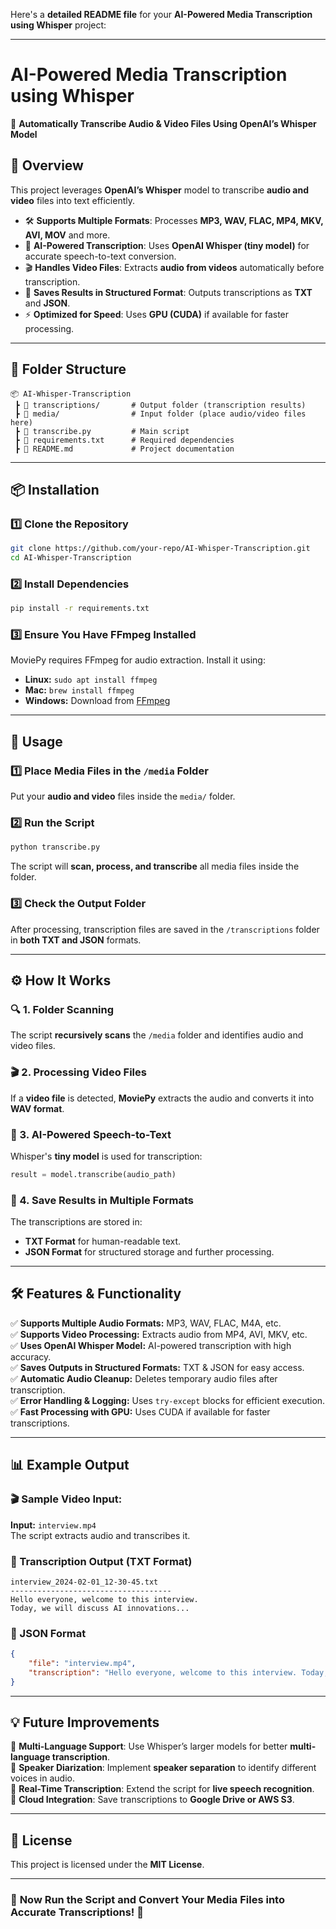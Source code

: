 Here's a **detailed README file** for your **AI-Powered Media Transcription using Whisper** project:  

---

# **AI-Powered Media Transcription using Whisper**  
🚀 **Automatically Transcribe Audio & Video Files Using OpenAI’s Whisper Model**  

## **📌 Overview**  
This project leverages **OpenAI’s Whisper** model to transcribe **audio and video** files into text efficiently.  
- 🛠 **Supports Multiple Formats**: Processes **MP3, WAV, FLAC, MP4, MKV, AVI, MOV** and more.  
- 🎯 **AI-Powered Transcription**: Uses **OpenAI Whisper (tiny model)** for accurate speech-to-text conversion.  
- 🎬 **Handles Video Files**: Extracts **audio from videos** automatically before transcription.  
- 📂 **Saves Results in Structured Format**: Outputs transcriptions as **TXT** and **JSON**.  
- ⚡ **Optimized for Speed**: Uses **GPU (CUDA)** if available for faster processing.  

---

## **📁 Folder Structure**  
```
📦 AI-Whisper-Transcription
 ┣ 📂 transcriptions/       # Output folder (transcription results)
 ┣ 📂 media/                # Input folder (place audio/video files here)
 ┣ 📜 transcribe.py         # Main script
 ┣ 📜 requirements.txt      # Required dependencies
 ┣ 📜 README.md             # Project documentation
```

---

## **📦 Installation**  
### **1️⃣ Clone the Repository**  
```bash
git clone https://github.com/your-repo/AI-Whisper-Transcription.git
cd AI-Whisper-Transcription
```

### **2️⃣ Install Dependencies**  
```bash
pip install -r requirements.txt
```

### **3️⃣ Ensure You Have FFmpeg Installed**  
MoviePy requires FFmpeg for audio extraction. Install it using:  
- **Linux:** `sudo apt install ffmpeg`  
- **Mac:** `brew install ffmpeg`  
- **Windows:** Download from [FFmpeg](https://ffmpeg.org/download.html)  

---

## **🚀 Usage**  
### **1️⃣ Place Media Files in the `/media` Folder**  
Put your **audio and video** files inside the `media/` folder.  

### **2️⃣ Run the Script**  
```bash
python transcribe.py
```
The script will **scan, process, and transcribe** all media files inside the folder.  

### **3️⃣ Check the Output Folder**  
After processing, transcription files are saved in the `/transcriptions` folder in **both TXT and JSON** formats.  

---

## **⚙️ How It Works**
### **🔍 1. Folder Scanning**  
The script **recursively scans** the `/media` folder and identifies audio and video files.

### **🎬 2. Processing Video Files**  
If a **video file** is detected, **MoviePy** extracts the audio and converts it into **WAV format**.

### **🧠 3. AI-Powered Speech-to-Text**  
Whisper's **tiny model** is used for transcription:
```python
result = model.transcribe(audio_path)
```

### **📂 4. Save Results in Multiple Formats**  
The transcriptions are stored in:
- **TXT Format** for human-readable text.
- **JSON Format** for structured storage and further processing.

---

## **🛠 Features & Functionality**
✅ **Supports Multiple Audio Formats:** MP3, WAV, FLAC, M4A, etc.  
✅ **Supports Video Processing:** Extracts audio from MP4, AVI, MKV, etc.  
✅ **Uses OpenAI Whisper Model:** AI-powered transcription with high accuracy.  
✅ **Saves Outputs in Structured Formats:** TXT & JSON for easy access.  
✅ **Automatic Audio Cleanup:** Deletes temporary audio files after transcription.  
✅ **Error Handling & Logging:** Uses `try-except` blocks for efficient execution.  
✅ **Fast Processing with GPU:** Uses CUDA if available for faster transcriptions.  

---

## **📊 Example Output**
### **🎬 Sample Video Input:**  
**Input:** `interview.mp4`  
The script extracts audio and transcribes it.

### **📂 Transcription Output (TXT Format)**
```
interview_2024-02-01_12-30-45.txt
------------------------------------
Hello everyone, welcome to this interview.
Today, we will discuss AI innovations...
```

### **📜 JSON Format**
```json
{
    "file": "interview.mp4",
    "transcription": "Hello everyone, welcome to this interview. Today, we will discuss AI innovations..."
}
```

---

## **💡 Future Improvements**
🔹 **Multi-Language Support**: Use Whisper’s larger models for better **multi-language transcription**.  
🔹 **Speaker Diarization**: Implement **speaker separation** to identify different voices in audio.  
🔹 **Real-Time Transcription**: Extend the script for **live speech recognition**.  
🔹 **Cloud Integration**: Save transcriptions to **Google Drive or AWS S3**.  

---

## **📜 License**
This project is licensed under the **MIT License**.

---


### 🚀 **Now Run the Script and Convert Your Media Files into Accurate Transcriptions!** 🎉
